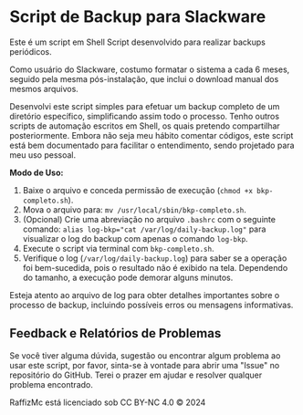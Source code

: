 # Script de Backup para Slackware

Este é um script em Shell Script desenvolvido para realizar backups periódicos.

Como usuário do Slackware, costumo formatar o sistema a cada 6 meses, seguido pela mesma pós-instalação, que inclui o download manual dos mesmos arquivos.

Desenvolvi este script simples para efetuar um backup completo de um diretório específico, simplificando assim todo o processo. Tenho outros scripts de automação escritos em Shell, os quais pretendo compartilhar posteriormente. Embora não seja meu hábito comentar códigos, este script está bem documentado para facilitar o entendimento, sendo projetado para meu uso pessoal.

**Modo de Uso:**
1. Baixe o arquivo e conceda permissão de execução (`chmod +x bkp-completo.sh`).
2. Mova o arquivo para: `mv /usr/local/sbin/bkp-completo.sh`.
3. (Opcional) Crie uma abreviação no arquivo `.bashrc` com o seguinte comando: `alias log-bkp="cat /var/log/daily-backup.log"` para visualizar o log do backup com apenas o comando `log-bkp`.
4. Execute o script via terminal com `bkp-completo.sh`.
5. Verifique o log (`/var/log/daily-backup.log`) para saber se a operação foi bem-sucedida, pois o resultado não é exibido na tela. Dependendo do tamanho, a execução pode demorar alguns minutos.

Esteja atento ao arquivo de log para obter detalhes importantes sobre o processo de backup, incluindo possíveis erros ou mensagens informativas.

## Feedback e Relatórios de Problemas

Se você tiver alguma dúvida, sugestão ou encontrar algum problema ao usar este script, por favor, sinta-se à vontade para abrir uma "Issue" no repositório do GitHub. Terei o prazer em ajudar e resolver qualquer problema encontrado.

RaffizMc está licenciado sob CC BY-NC 4.0 © 2024
